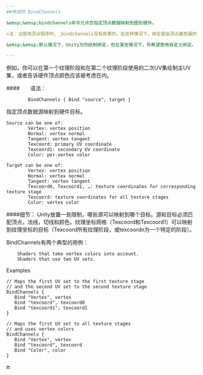 ```yaml
---
##传统的 BindChannels

&emsp;&emsp;bindchannels命令允许您指定顶点数据映射到图形硬件。

>注：当使用顶点程序时，_bindchannels没有效果的，在这种情况下，绑定是由顶点着色器的输入控制。建议使用可编程着色器而不是固定功能顶点处理。

&emsp;&emsp;默认情况下，Unity为你绘制绑定，但在某些情况下，你希望使用自定义绑定。

---
```

例如，你可以在第一个纹理阶段和在第二个纹理阶段使用的二次UV集绘制主UV集，或者告诉硬件顶点颜色应该被考虑在内。

####&emsp;&emsp;语法：
```
		BindChannels { Bind "source", target }
```

指定顶点数据源映射到硬件目标。
```
Source can be one of:
		Vertex: vertex position
		Normal: vertex normal
		Tangent: vertex tangent
		Texcoord: primary UV coordinate
		Texcoord1: secondary UV coordinate
		Color: per-vertex color
		
Target can be one of:
		Vertex: vertex position
		Normal: vertex normal
		Tangent: vertex tangent
		Texcoord0, Texcoord1, …: texture coordinates for corresponding texture stage
		Texcoord: texture coordinates for all texture stages
		Color: vertex color
```

####细节：
Unity放置一些限制，哪些源可以映射到哪个目标。源和目标必须匹配顶点，法线，切线和颜色。纹理坐标网格（Texcoord和Texcoord1）可以映射到纹理坐标的目标（Texcoord所有纹理阶段，或texcoordn为一个特定的阶段）。

BindChannels有两个典型的用例：

		Shaders that take vertex colors into account.
		Shaders that use two UV sets.

Examples

```
// Maps the first UV set to the first texture stage
// and the second UV set to the second texture stage
BindChannels {
   Bind "Vertex", vertex
   Bind "texcoord", texcoord0
   Bind "texcoord1", texcoord1
}

// Maps the first UV set to all texture stages
// and uses vertex colors
BindChannels {
   Bind "Vertex", vertex
   Bind "texcoord", texcoord
   Bind "Color", color
}
```


🔚

